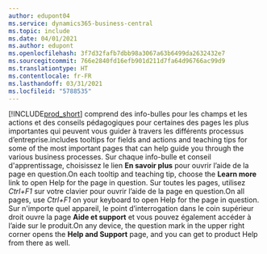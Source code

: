 ```yaml
---
author: edupont04
ms.service: dynamics365-business-central
ms.topic: include
ms.date: 04/01/2021
ms.author: edupont
ms.openlocfilehash: 3f7d32fafb7dbb98a3067a63b6499da2632432e7
ms.sourcegitcommit: 766e2840fd16efb901d211d7fa64d96766ac99d9
ms.translationtype: HT
ms.contentlocale: fr-FR
ms.lasthandoff: 03/31/2021
ms.locfileid: "5788535"
---
```

[!INCLUDE[prod_short](prod_short.md)] <span data-ttu-id="212c3-101">comprend des info-bulles pour les champs et les actions et des conseils pédagogiques pour certaines des pages les plus importantes qui peuvent vous guider à travers les différents processus d’entreprise.</span><span class="sxs-lookup"><span data-stu-id="212c3-101">includes tooltips for fields and actions and teaching tips for some of the most important pages that can help guide you through the various business processes.</span></span> <span data-ttu-id="212c3-102">Sur chaque info-bulle et conseil d'apprentissage, choisissez le lien **En savoir plus** pour ouvrir l’aide de la page en question.</span><span class="sxs-lookup"><span data-stu-id="212c3-102">On each tooltip and teaching tip, choose the **Learn more** link to open Help for the page in question.</span></span> <span data-ttu-id="212c3-103">Sur toutes les pages, utilisez *Ctrl+F1* sur votre clavier pour ouvrir l’aide de la page en question.</span><span class="sxs-lookup"><span data-stu-id="212c3-103">On all pages, use *Ctrl+F1* on your keyboard to open Help for the page in question.</span></span> <span data-ttu-id="212c3-104">Sur n'importe quel appareil, le point d’interrogation dans le coin supérieur droit ouvre la page **Aide et support** et vous pouvez également accéder à l’aide sur le produit.</span><span class="sxs-lookup"><span data-stu-id="212c3-104">On any device, the question mark in the upper right corner opens the **Help and Support** page, and you can get to product Help from there as well.</span></span>  
